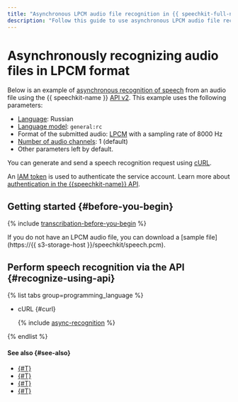 ```yaml
---
title: "Asynchronous LPCM audio file recognition in {{ speechkit-full-name }}"
description: "Follow this guide to use asynchronous LPCM audio file recognition."
---
```


# Asynchronously recognizing audio files in LPCM format

Below is an example of [asynchronous recognition of speech](../transcribation.md) from an audio file using the {{ speechkit-name }} [API v2](transcribation-api.md). This example uses the following parameters:

* [Language](../models.md#languages): Russian
* [Language model](../models.md#tags): `general:rc`
* Format of the submitted audio: [LPCM](../../formats.md#LPCM) with a sampling rate of 8000 Hz
* [Number of audio channels](transcribation-api.md#sendfile-params): 1 (default)
* Other parameters left by default.

You can generate and send a speech recognition request using [cURL](https://curl.haxx.se).

An [IAM token](../../../iam/concepts/authorization/iam-token.md) is used to authenticate the service account. Learn more about [authentication in the {{speechkit-name}} API](../../concepts/auth.md).

## Getting started {#before-you-begin}

{% include [transcribation-before-you-begin](../../../_includes/speechkit/transcribation-before-you-begin.md) %}

If you do not have an LPCM audio file, you can download a [sample file](https://{{ s3-storage-host }}/speechkit/speech.pcm).

## Perform speech recognition via the API {#recognize-using-api}

{% list tabs group=programming_language %}

- cURL {#curl}

   {% include [async-recognition](../../../_includes/speechkit/async-recognition.md) %}

{% endlist %}

#### See also {#see-also}

* [{#T}](transcribation-api.md)
* [{#T}](transcribation-ogg.md)
* [{#T}](batch-transcribation.md)
* [{#T}](../../concepts/auth.md)
